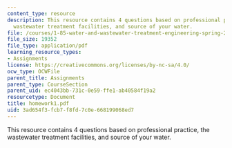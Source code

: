 ```yaml
---
content_type: resource
description: This resource contains 4 questions based on professional practice, the
  wastewater treatment facilities, and source of your water.
file: /courses/1-85-water-and-wastewater-treatment-engineering-spring-2006/3ad654f3fcb7f8fd7c0e668199068ed7_homework1.pdf
file_size: 19352
file_type: application/pdf
learning_resource_types:
- Assignments
license: https://creativecommons.org/licenses/by-nc-sa/4.0/
ocw_type: OCWFile
parent_title: Assignments
parent_type: CourseSection
parent_uid: ec4043bb-731c-0e59-ffe1-ab40584f19a2
resourcetype: Document
title: homework1.pdf
uid: 3ad654f3-fcb7-f8fd-7c0e-668199068ed7
---
```

This resource contains 4 questions based on professional practice, the wastewater treatment facilities, and source of your water.